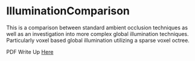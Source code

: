 # IlluminationComparison

This is a comparison between standard ambient occlusion techniques as well as an investigation into more complex global illumination techniques. Particularly voxel based global illumination utilizing a sparse voxel octree.

PDF Write Up [Here](https://github.com/EKnapik/IlluminationComparison/blob/master/SparseVoxelOctree.pdf)